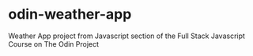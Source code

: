 # odin-weather-app
Weather App project from Javascript section of the Full Stack Javascript Course on The Odin Project
